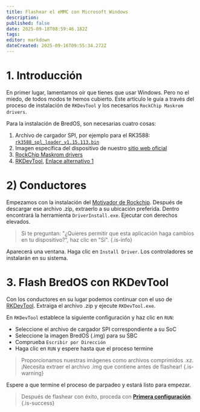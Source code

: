 ```yaml
---
title: Flashear el eMMC con Microsoft Windows
description:
published: false
date: 2025-09-18T08:59:46.182Z
tags:
editor: markdown
dateCreated: 2025-09-16T09:55:34.272Z
---
```


# 1. Introducción

En primer lugar, lamentamos oír que tienes que usar Windows.
Pero no el miedo, de todos modos te hemos cubierto.
Este artículo le guía a través del proceso de instalación de `RKDevTool` y los necesarios `RockChip Maskrom drivers`.

Para la instalación de BredOS, son necesarias cuatro cosas:

1. Archivo de cargador SPI, por ejemplo para el RK3588: [`rk3588_spl_loader_v1.15.113.bin`](https://dl.radxa.com/rock5/sw/images/loader/rk3588_spl_loader_v1.15.113.bin)
2. Imagen específica del dispositivo de nuestro [sitio web oficial](https://bredos.org/download.html)
3. [RockChip Maskrom drivers](https://dl.radxa.com/tools/windows/)
4. [RKDevTool](https://docs.radxa.com/en/compute-module/cm5/radxa-os/low-level-dev/rkdevtool), [Enlace alternativo 1](https://dl.radxa.com/tools/windows/)

# 2) Conductores

Empezamos con la instalación del [Motivador de Rockchip](https://dl.radxa.com/tools/windows/DriverAssitant_v5.0.zip). Después de descargar ese archivo .zip, extraerlo a su ubicación preferida.
Dentro encontrará la herramienta `DriverInstall.exe`. Ejecutar con derechos elevados.

> Si te preguntan: "¿Quieres permitir que esta aplicación haga cambios en tu dispositivo?", haz clic en "Sí".
> {.is-info}

Aparecerá una ventana. Haga clic en `Install Driver`. Los controladores se instalarán en su sistema.

# 3. Flash BredOS con RKDevTool

Con los conductores en su lugar podemos continuar con el uso de [RKDevTool](https://docs.radxa.com/en/compute-module/cm5/radxa-os/low-level-dev/rkdevtool). Extraiga el archivo .zip y ejecute `RKDevTool.exe`.

En `RKDevTool` establece la siguiente configuración y haz clic en `RUN`:

- Seleccione el archivo de cargador SPI correspondiente a su SoC
- Seleccione la imagen BredOS (.img) para su SBC
- Comprueba `Escribir por Dirección`
- Haga clic en `RUN` y espere hasta que el proceso termine

> Proporcionamos nuestras imágenes como archivos comprimidos .xz. ¡Necesita extraer el archivo .img que contiene antes de flashear!
> {.is-warning}

Espere a que termine el proceso de parpadeo y estará listo para empezar.

> Después de flashear con éxito, proceda con [**Primera configuración**](/en/install/first-setup).
> {.is-success}